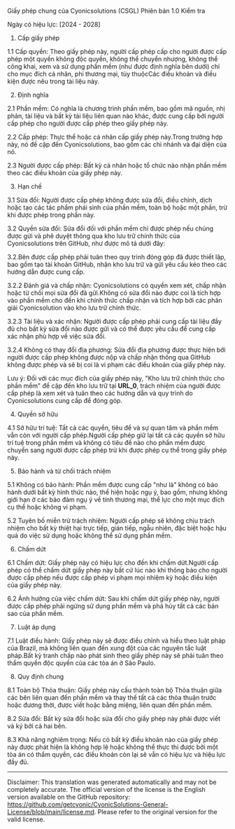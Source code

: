 Giấy phép chung của Cyonicsolutions (CSGL)
Phiên bản 1.0 Kiểm tra

Ngày có hiệu lực: [2024 - 2028]

1. Cấp giấy phép

1.1 Cấp quyền: Theo giấy phép này, người cấp phép cấp cho người được cấp phép một quyền không độc quyền, không thể chuyển nhượng, không thể công khai, xem và sử dụng phần mềm (như được định nghĩa bên dưới) chỉ cho mục đích cá nhân, phi thương mại, tùy thuộcCác điều khoản và điều kiện được nêu trong tài liệu này.

2. Định nghĩa

2.1 Phần mềm: Có nghĩa là chương trình phần mềm, bao gồm mã nguồn, nhị phân, tài liệu và bất kỳ tài liệu liên quan nào khác, được cung cấp bởi người cấp phép cho người được cấp phép theo giấy phép này.

2.2 Cấp phép: Thực thể hoặc cá nhân cấp giấy phép này.Trong trường hợp này, nó đề cập đến Cyonicsolutions, bao gồm các chi nhánh và đại diện của nó.

2.3 Người được cấp phép: Bất kỳ cá nhân hoặc tổ chức nào nhận phần mềm theo các điều khoản của giấy phép này.

3. Hạn chế

3.1 Sửa đổi: Người được cấp phép không được sửa đổi, điều chỉnh, dịch hoặc tạo các tác phẩm phái sinh của phần mềm, toàn bộ hoặc một phần, trừ khi được phép trong phần này.

3.2 Quyền sửa đổi: Sửa đổi đối với phần mềm chỉ được phép nếu chúng được gửi và phê duyệt thông qua kho lưu trữ chính thức của Cyonicsolutions trên GitHub, như được mô tả dưới đây:

3.2.Bên được cấp phép phải tuân theo quy trình đóng góp đã được thiết lập, bao gồm tạo tài khoản GitHub, nhận kho lưu trữ và gửi yêu cầu kéo theo các hướng dẫn được cung cấp.

3.2.2 Đánh giá và chấp nhận: Cyonicsolutions có quyền xem xét, chấp nhận hoặc từ chối mọi sửa đổi đã gửi.Không có sửa đổi nào được coi là tích hợp vào phần mềm cho đến khi chính thức chấp nhận và tích hợp bởi các phân giải Cyonicsolution vào kho lưu trữ chính thức.

3.2.3 Tài liệu và xác nhận: Người được cấp phép phải cung cấp tài liệu đầy đủ cho bất kỳ sửa đổi nào được gửi và có thể được yêu cầu để cung cấp xác nhận phù hợp về việc sửa đổi.

3.2.4 Không có thay đổi địa phương: Sửa đổi địa phương được thực hiện bởi người được cấp phép không được nộp và chấp nhận thông qua GitHub không được phép và sẽ bị coi là vi phạm các điều khoản của giấy phép này.

Lưu ý: Đối với các mục đích của giấy phép này, "Kho lưu trữ chính thức cho phần mềm" đề cập đến kho lưu trữ tại __URL_0__, trách nhiệm của người được cấp phép là xem xét và tuân theo các hướng dẫn và quy trình do Cyonicsolutions cung cấp để đóng góp.

4. Quyền sở hữu

4.1 Sở hữu trí tuệ: Tất cả các quyền, tiêu đề và sự quan tâm và phần mềm vẫn còn với người cấp phép.Người cấp phép giữ lại tất cả các quyền sở hữu trí tuệ trong phần mềm và không có tiêu đề nào cho phần mềm được chuyển sang người được cấp phép trừ khi được phép cụ thể trong giấy phép này.

5. Bảo hành và từ chối trách nhiệm

5.1 Không có bảo hành: Phần mềm được cung cấp "như là" không có bảo hành dưới bất kỳ hình thức nào, thể hiện hoặc ngụ ý, bao gồm, nhưng không giới hạn ở các bảo đảm ngụ ý về tính thương mại, thể lực cho một mục đích cụ thể hoặc không vi phạm.

5.2 Tuyên bố miễn trừ trách nhiệm: Người cấp phép sẽ không chịu trách nhiệm cho bất kỳ thiệt hại trực tiếp, gián tiếp, ngẫu nhiên, đặc biệt hoặc hậu quả do việc sử dụng hoặc không thể sử dụng phần mềm.

6. Chấm dứt

6.1 Chấm dứt: Giấy phép này có hiệu lực cho đến khi chấm dứt.Người cấp phép có thể chấm dứt giấy phép này bất cứ lúc nào khi thông báo cho người được cấp phép nếu được cấp phép vi phạm mọi nhiệm kỳ hoặc điều kiện của giấy phép này.

6.2 Ảnh hưởng của việc chấm dứt: Sau khi chấm dứt giấy phép này, người được cấp phép phải ngừng sử dụng phần mềm và phá hủy tất cả các bản sao của phần mềm.

7. Luật áp dụng

7.1 Luật điều hành: Giấy phép này sẽ được điều chỉnh và hiểu theo luật pháp của Brazil, mà không liên quan đến xung đột của các nguyên tắc luật pháp.Bất kỳ tranh chấp nào phát sinh theo giấy phép này sẽ phải tuân theo thẩm quyền độc quyền của các tòa án ở São Paulo.

8. Quy định chung

8.1 Toàn bộ Thỏa thuận: Giấy phép này cấu thành toàn bộ Thỏa thuận giữa các bên liên quan đến phần mềm và thay thế tất cả các thỏa thuận trước hoặc đương thời, được viết hoặc bằng miệng, liên quan đến phần mềm.

8.2 Sửa đổi: Bất kỳ sửa đổi hoặc sửa đổi cho giấy phép này phải được viết và ký bởi cả hai bên.

8.3 Khả năng nghiêm trọng: Nếu có bất kỳ điều khoản nào của giấy phép này được phát hiện là không hợp lệ hoặc không thể thực thi được bởi một tòa án có thẩm quyền, các điều khoản còn lại sẽ vẫn có hiệu lực và hiệu lực đầy đủ.

---
Disclaimer: This translation was generated automatically and may not be completely accurate. The official version of the license is the English version available on the GitHub repository: https://github.com/getcyonic/CyonicSolutions-General-License/blob/main/license.md. Please refer to the original version for the valid license.